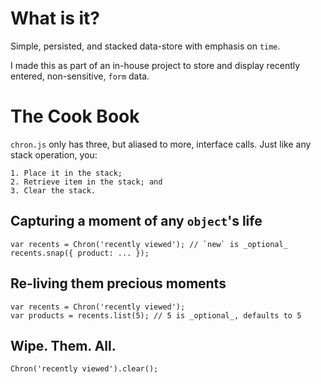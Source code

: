 # What is it?

Simple, persisted, and stacked data-store with emphasis on `time`. 

I made this as part of an in-house project to store and display recently 
entered, non-sensitive, `form` data.

# The Cook Book

`chron.js` only has three, but aliased to more, interface calls. Just like any
stack operation, you:

    1. Place it in the stack;
    2. Retrieve item in the stack; and
    3. Clear the stack.

## Capturing a moment of any `object`'s life

    var recents = Chron('recently viewed'); // `new` is _optional_
    recents.snap({ product: ... });

## Re-living them precious moments

    var recents = Chron('recently viewed');
    var products = recents.list(5); // 5 is _optional_, defaults to 5

## Wipe. Them. All.

    Chron('recently viewed').clear();

